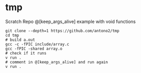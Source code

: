 # tmp
Scratch Repo
@[keep_args_alive] example with void functions

```
git clone --depth=1 https://github.com/antono2/tmp
cd tmp
# build a.out
gcc -c -fPIC include/array.c
gcc -fPIC -shared array.o
# check if it runs
v run .
# comment in @[keep_args_alive] and run again
v run .

```

